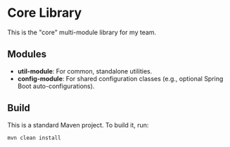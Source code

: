 # Core Library

This is the "core" multi-module library for my team.

## Modules

*   **util-module**: For common, standalone utilities.
*   **config-module**: For shared configuration classes (e.g., optional Spring Boot auto-configurations).

## Build

This is a standard Maven project. To build it, run:

```bash
mvn clean install
```
